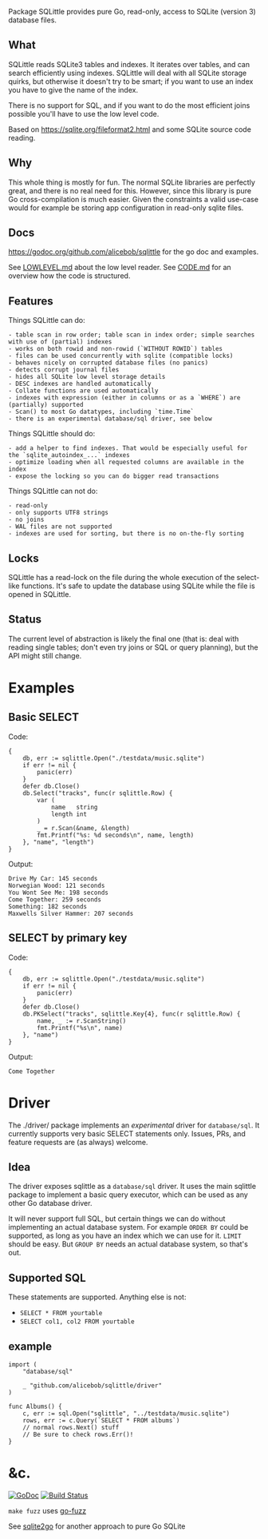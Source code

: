 Package SQLittle provides pure Go, read-only, access to SQLite (version 3) database
files.

## What
SQLittle reads SQLite3 tables and indexes. It iterates over tables, and
can search efficiently using indexes. SQLittle will deal with all SQLite
storage quirks, but otherwise it doesn't try to be smart; if you want to use
an index you have to give the name of the index.

There is no support for SQL, and if you want to do the most efficient joins
possible you'll have to use the low level code.

Based on https://sqlite.org/fileformat2.html and some SQLite source code reading.

## Why
This whole thing is mostly for fun. The normal SQLite libraries are perfectly great, and
there is no real need for this. However, since this library is pure Go
cross-compilation is much easier. Given the constraints a valid use-case would
for example be storing app configuration in read-only sqlite files.

## Docs
https://godoc.org/github.com/alicebob/sqlittle for the go doc and examples.

See [LOWLEVEL.md](LOWLEVEL.md) about the low level reader.
See [CODE.md](CODE.md) for an overview how the code is structured.

## Features
Things SQLittle can do:

```
- table scan in row order; table scan in index order; simple searches with use of (partial) indexes
- works on both rowid and non-rowid (`WITHOUT ROWID`) tables
- files can be used concurrently with sqlite (compatible locks)
- behaves nicely on corrupted database files (no panics)
- detects corrupt journal files
- hides all SQLite low level storage details
- DESC indexes are handled automatically
- Collate functions are used automatically
- indexes with expression (either in columns or as a `WHERE`) are (partially) supported
- Scan() to most Go datatypes, including `time.Time`
- there is an experimental database/sql driver, see below
```

Things SQLittle should do:

```
- add a helper to find indexes. That would be especially useful for the `sqlite_autoindex_...` indexes
- optimize loading when all requested columns are available in the index
- expose the locking so you can do bigger read transactions
```

Things SQLittle can not do:

```
- read-only
- only supports UTF8 strings
- no joins
- WAL files are not supported
- indexes are used for sorting, but there is no on-the-fly sorting
```

## Locks
SQLittle has a read-lock on the file during the whole execution of the
select-like functions. It's safe to update the database using SQLite while the
file is opened in SQLittle.

## Status
The current level of abstraction is likely the final one (that is: deal
with reading single tables; don't even try joins or SQL or query planning), but
the API might still change.



# Examples

## Basic SELECT
Code:

```
{
	db, err := sqlittle.Open("./testdata/music.sqlite")
	if err != nil {
		panic(err)
	}
	defer db.Close()
	db.Select("tracks", func(r sqlittle.Row) {
		var (
			name   string
			length int
		)
		_ = r.Scan(&name, &length)
		fmt.Printf("%s: %d seconds\n", name, length)
	}, "name", "length")
}
```
Output:

```
Drive My Car: 145 seconds
Norwegian Wood: 121 seconds
You Wont See Me: 198 seconds
Come Together: 259 seconds
Something: 182 seconds
Maxwells Silver Hammer: 207 seconds

```



## SELECT by primary key
Code:

```
{
	db, err := sqlittle.Open("./testdata/music.sqlite")
	if err != nil {
		panic(err)
	}
	defer db.Close()
	db.PKSelect("tracks", sqlittle.Key{4}, func(r sqlittle.Row) {
		name, _ := r.ScanString()
		fmt.Printf("%s\n", name)
	}, "name")
}
```
Output:

```
Come Together

```


# Driver

The ./driver/ package implements an *experimental* driver for `database/sql`. It currently supports very basic SELECT statements only. Issues, PRs, and feature requests are (as always) welcome.

## Idea

The driver exposes sqlittle as a `database/sql` driver. It uses the main sqlittle package to implement a basic query executor, which can be used as any other Go database driver.

It will never support full SQL, but certain things we can do without implementing an actual database system. For example `ORDER BY` could be supported, as long as you have an index which we can use for it. `LIMIT` should be easy. But `GROUP BY` needs an actual database system, so that's out.

## Supported SQL

These statements are supported. Anything else is not:

- `SELECT * FROM yourtable`
- `SELECT col1, col2 FROM yourtable`

## example

```
import (
	"database/sql"

	_ "github.com/alicebob/sqlittle/driver"
)

func Albums() {
	c, err := sql.Open("sqlittle", "../testdata/music.sqlite")
	rows, err := c.Query(`SELECT * FROM albums`)
	// normal rows.Next() stuff
	// Be sure to check rows.Err()!
}
```


# &c.

[![GoDoc](https://godoc.org/github.com/alicebob/sqlittle?status.svg)](https://godoc.org/github.com/alicebob/sqlittle)
[![Build Status](https://travis-ci.org/alicebob/sqlittle.png?branch=master)](https://travis-ci.org/alicebob/sqlittle)

`make fuzz` uses [go-fuzz](https://github.com/dvyukov/go-fuzz)

See [sqlite2go](https://github.com/cznic/sqlite2go/) for another approach to pure Go SQLite
